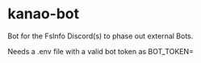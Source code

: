 # kanao-bot

Bot for the FsInfo Discord(s) to phase out external Bots.

Needs a .env file with a valid bot token as BOT_TOKEN=<token>